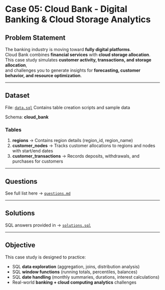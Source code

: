 # Case 05: Cloud Bank - Digital Banking & Cloud Storage Analytics

##  Problem Statement
The banking industry is moving toward **fully digital platforms**.  
Cloud Bank combines **financial services** with **cloud storage allocation**.  
This case study simulates **customer activity, transactions, and storage allocation**,  
and challenges you to generate insights for **forecasting, customer behavior, and resource optimization**.

---

##  Dataset
File: [`data.sql`](./dataset/data.sql)
Contains table creation scripts and sample data

Schema: **cloud_bank**

### Tables
1. **regions** → Contains region details (region_id, region_name)  
2. **customer_nodes** → Tracks customer allocations to regions and nodes with start/end dates  
3. **customer_transactions** → Records deposits, withdrawals, and purchases for customers  

---

##  Questions
See full list here → [`questions.md`](questions.md)

---

##  Solutions
SQL answers provided in → [`solutions.sql`](solutions.sql)

---

##  Objective
This case study is designed to practice:  
- SQL **data exploration** (aggregation, joins, distribution analysis)  
- SQL **window functions** (running totals, percentiles, balances)  
- SQL **date handling** (monthly summaries, durations, interest calculations)  
- Real-world **banking + cloud computing analytics** challenges  
